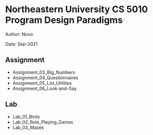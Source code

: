 # Northeastern University CS 5010 Program Design Paradigms

Author: Novo

Date: Sep-2021

## Assignment
* Assignment_03_Big_Numbers
* Assignment_04_Questionnaires
* Assignment_05_List_Utilities
* Assignment_06_Look-and-Say

## Lab
* Lab_01_Birds
* Lab_02_Role_Playing_Games
* Lab_03_Mazes